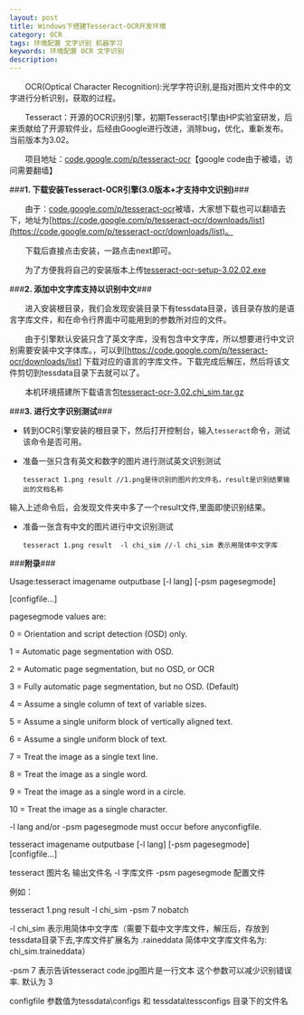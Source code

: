 ```yaml
---
layout: post
title: Windows下搭建Tesseract-OCR开发环境
category: OCR  
tags: 环境配置 文字识别 机器学习
keywords: 环境配置 OCR 文字识别
description: 
---
```


&#160; &#160; &#160; &#160;OCR(Optical Character Recognition):光学字符识别,是指对图片文件中的文字进行分析识别，获取的过程。

&#160; &#160; &#160; &#160;Tesseract：开源的OCR识别引擎，初期Tesseract引擎由HP实验室研发，后来贡献给了开源软件业，后经由Google进行改进，消除bug，优化，重新发布。当前版本为3.02。

&#160; &#160; &#160; &#160;项目地址：[code.google.com/p/tesseract-ocr](code.google.com/p/tesseract-ocr)【google code由于被墙，访问需要翻墙】


###**1. 下载安装Tesseract-OCR引擎(3.0版本+才支持中文识别)**###


&#160; &#160; &#160; &#160;由于：[code.google.com/p/tesseract-ocr](code.google.com/p/tesseract-ocr)被墙，大家想下载也可以翻墙去下，地址为[https://code.google.com/p/tesseract-ocr/downloads/list](https://code.google.com/p/tesseract-ocr/downloads/list)。

&#160; &#160; &#160; &#160;下载后直接点击安装，一路点击next即可。

&#160; &#160; &#160; &#160;为了方便我将自己的安装版本上传[tesseract-ocr-setup-3.02.02.exe](http://pan.baidu.com/s/1hmHhc)


###**2. 添加中文字库支持以识别中文**###


&#160; &#160; &#160; &#160;进入安装根目录，我们会发现安装目录下有tessdata目录，该目录存放的是语言字库文件，和在命令行界面中可能用到的参数所对应的文件。 

&#160; &#160; &#160; &#160;由于引擎默认安装只含了英文字库，没有包含中文字库，所以想要进行中文识别需要安装中文字体库。，可以到[https://code.google.com/p/tesseract-ocr/downloads/list]  下载对应的语言的字库文件。下载完成后解压，然后将该文件剪切到tessdata目录下去就可以了。

&#160; &#160; &#160; &#160;本机环境搭建所下载语言包[tesseract-ocr-3.02.chi_sim.tar.gz](http://pan.baidu.com/s/1pJKbNFt)


###**3. 进行文字识别测试**###

- 转到OCR引擎安装的根目录下，然后打开控制台，输入`tesseract`命令，测试该命令是否可用。

- 准备一张只含有英文和数字的图片进行测试英文识别测试

	```
	tesseract 1.png result //1.png是待识别的图片的文件名，result是识别结果输出的文档名称
	```

输入上述命令后，会发现文件夹中多了一个result文件,里面即使识别结果。

- 准备一张含有中文的图片进行中文识别测试
	
	```
	tesseract 1.png result  -l chi_sim //-l chi_sim 表示用简体中文字库
	```

###**附录**###

Usage:tesseract imagename outputbase [-l lang] [-psm pagesegmode] 

[configfile...]

pagesegmode values are:

0 = Orientation and script detection (OSD) only.

1 = Automatic page segmentation with OSD.

2 = Automatic page segmentation, but no OSD, or OCR

3 = Fully automatic page segmentation, but no OSD. (Default)

4 = Assume a single column of text of variable sizes.

5 = Assume a single uniform block of vertically aligned text.

6 = Assume a single uniform block of text.

7 = Treat the image as a single text line.

8 = Treat the image as a single word.

9 = Treat the image as a single word in a circle.

10 = Treat the image as a single character.

-l lang and/or -psm pagesegmode must occur before anyconfigfile.

tesseract imagename outputbase [-l lang] [-psm pagesegmode] [configfile...]

tesseract    图片名  输出文件名 -l 字库文件 -psm pagesegmode 配置文件

例如：

tesseract 1.png result  -l chi\_sim -psm 7 nobatch

-l chi\_sim 表示用简体中文字库（需要下载中文字库文件，解压后，存放到tessdata目录下去,字库文件扩展名为  .raineddata 简体中文字库文件名为:  chi_sim.traineddata）

-psm 7 表示告诉tesseract code.jpg图片是一行文本  这个参数可以减少识别错误率.  默认为 3

configfile 参数值为tessdata\configs 和  tessdata\tessconfigs 目录下的文件名

